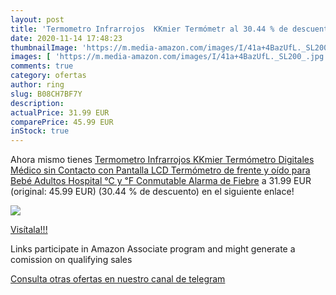 ```yaml
---
layout: post
title: 'Termometro Infrarrojos  KKmier Termómetr al 30.44 % de descuento'
date: 2020-11-14 17:48:23
thumbnailImage: 'https://m.media-amazon.com/images/I/41a+4BazUfL._SL200_.jpg'
images: [ 'https://m.media-amazon.com/images/I/41a+4BazUfL._SL200_.jpg' ]
comments: true
category: ofertas
author: ring
slug: B08CH7BF7Y
description:
actualPrice: 31.99 EUR
comparePrice: 45.99 EUR
inStock: true
---
```


Ahora mismo tienes [Termometro Infrarrojos  KKmier Termómetro Digitales Médico sin Contacto con Pantalla LCD  Termómetro de frente y oído para Bebé  Adultos  Hospital  ℃ y ℉ Conmutable  Alarma de Fiebre](https://www.amazon.es/dp/B08CH7BF7Y/?tag=tolees-21) a 31.99 EUR (original: 45.99 EUR) (30.44 %  de descuento) en el siguiente enlace!

[![](https://m.media-amazon.com/images/I/41a+4BazUfL._SL200_.jpg)](https://www.amazon.es/dp/B08CH7BF7Y/?tag=tolees-21)

[Visítala!!!](https://www.amazon.es/dp/B08CH7BF7Y/?tag=tolees-21)

Links participate in Amazon Associate program and might generate a comission on qualifying sales

[Consulta otras ofertas en nuestro canal de telegram](https://t.me/s/ofertas25)
